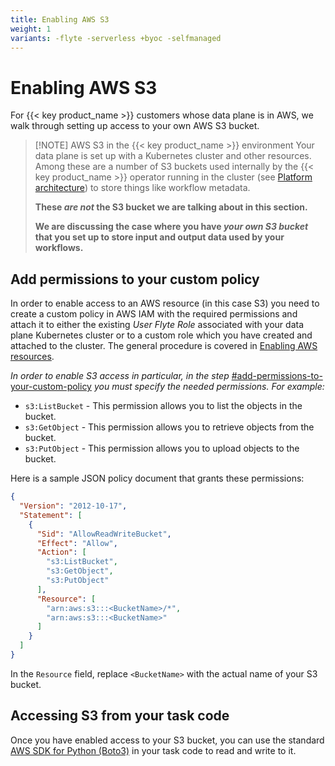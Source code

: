 ```yaml
---
title: Enabling AWS S3
weight: 1
variants: -flyte -serverless +byoc -selfmanaged
---
```


# Enabling AWS S3

For {{< key product_name >}} customers whose data plane is in AWS, we walk through setting up access to your own AWS S3 bucket.

> [!NOTE] AWS S3 in the {{< key product_name >}} environment
> Your data plane is set up with a Kubernetes cluster and other resources.
> Among these are a number of S3 buckets used internally by the {{< key product_name >}} operator running in the cluster (see [Platform architecture](../platform-architecture)) to store things like workflow metadata.
>
> **These **_**are not**_** the S3 bucket we are talking about in this section.**
>
> **We are discussing the case where you have **_**your own S3 bucket**_** that you set up to store input and output data used by your workflows.**

## Add permissions to your custom policy

In order to enable access to an AWS resource (in this case S3) you need to create a custom policy in AWS IAM with the required permissions and attach it to either the existing _User Flyte Role_ associated with your data plane Kubernetes cluster or to a custom role which you have created and attached to the cluster.
The general procedure is covered in [Enabling AWS resources](.).

_In order to enable S3 access in particular, in the step_ [#add-permissions-to-your-custom-policy](./enabling-aws-s3#add-permissions-to-your-custom-policy) _you must specify the needed permissions. For example:_

- `s3:ListBucket` - This permission allows you to list the objects in the bucket.
- `s3:GetObject` - This permission allows you to retrieve objects from the bucket.
- `s3:PutObject` - This permission allows you to upload objects to the bucket.

Here is a sample JSON policy document that grants these permissions:

```json
{
  "Version": "2012-10-17",
  "Statement": [
    {
      "Sid": "AllowReadWriteBucket",
      "Effect": "Allow",
      "Action": [
        "s3:ListBucket",
        "s3:GetObject",
        "s3:PutObject"
      ],
      "Resource": [
        "arn:aws:s3:::<BucketName>/*",
        "arn:aws:s3:::<BucketName>"
      ]
    }
  ]
}
```

In the `Resource` field, replace `<BucketName>` with the actual name of your S3 bucket.

## Accessing S3 from your task code

Once you have enabled access to your S3 bucket, you can use the standard [AWS SDK for Python (Boto3)](https://aws.amazon.com/sdk-for-python/) in your task code to read and write to it.
